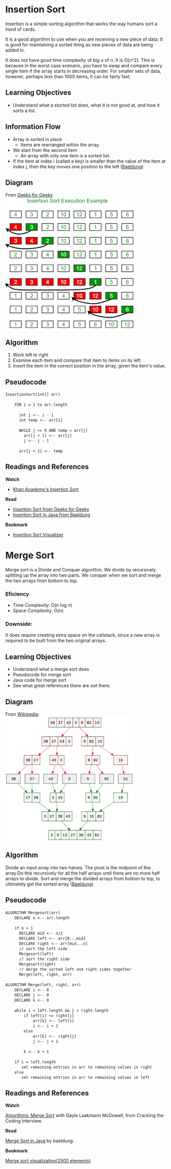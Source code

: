 # Insertion Sort

Insertion is a simple sorting algorithm that works the way humans sort a hand of cards. 

It is a good algorithm to use when you are receiving a new piece of data. It is good for maintaining a sorted thing as new pieces of data are being added in.

It does not have good time complexity of big o of n. It is O(n^2). This is because in the worst case scenario, you have to swap and compare every single item if the array starts in decreasing order. For smaller sets of data, however, perhaps less than 1000 items, it can be fairly fast.

## Learning Objectives
* Understand what a storted list does, what it is not good at, and how it sorts a list.

## Information Flow

* Array is sorted in place
  * Items are rearranged within the array
* We start from the second item
  * An array with only one item is a sorted list. 
* If the item at index i (called a key) is smaller than the value of the item at index j, then the key moves one position to the left ([Baeldung](https://www.baeldung.com/java-insertion-sort))
  
## Diagram
From [Geeks for Geeks](https://www.google.com/url?sa=i&source=images&cd=&ved=2ahUKEwiU0NHk6K7lAhXuHTQIHXBWDKoQjRx6BAgBEAQ&url=https%3A%2F%2Fwww.geeksforgeeks.org%2Finsertion-sort%2F&psig=AOvVaw1nYanfQCDzyfBPIShuHQCc&ust=1571797675549321)
![insertion sort](/code401Challenges/assets/insertionsort.png)

## Algorithm

1. Work left to right
2. Examine each item and compare that item to items on its left.
3. Insert the item in the correct position in the array, given the item's value.

## Pseudocode
````
InsertionSort(int[] arr)
  
    FOR i = 1 to arr.length
    
      int j <-- i - 1
      int temp <-- arr[i]
      
      WHILE j >= 0 AND temp < arr[j]
        arr[j + 1] <-- arr[j]
        j <-- j - 1
        
      arr[j + 1] <-- temp
````

## Readings and References

**Watch**
* [Khan Academy's Insertion Sort](https://www.youtube.com/watch?v=lCzQvQr8Utw)

**Read**
* [Insertion Sort from Geeks for Geeks](https://www.geeksforgeeks.org/insertion-sort/)
* [Insertion Sort in Java from Baeldung](https://www.baeldung.com/java-insertion-sort)

**Bookmark**
* [Insertion Sort Visualizer](https://www.hackerearth.com/practice/algorithms/sorting/insertion-sort/visualize/)

# Merge Sort
Merge sort is a Divide and Conquer algorithm. We divide by recursively splitting up the array into two parts. We conquer when we sort and merge the two arrays from bottom to top.

### Eficiency
* Time Complexity: O(n log n)
* Space Complexity: O(n)

### Downside: 
It does require creating extra space on the callstack, since a new array is required to be built from the two original arrays.

## Learning Objectives
* Understand what a merge sort does
* Pseudocode for merge sort
* Java code for merge sort
* See what great references there are out there.

## Diagram
From [Wikipedia](https://en.wikipedia.org/wiki/File:Merge_sort_algorithm_diagram.svg):
![merge sort](/code401Challenges/assets/merge-sort.png)

## Algorithm
Divide an input array into two halves. The pivot is the midpoint of the array.Do this recursively for all the half arrays until there are no more half arrays to divide. Sort and merge the divided arrays from bottom to top, to ultimately get the sorted array ([Baeldung](https://www.baeldung.com/java-merge-sort))


## Pseudocode
```
ALGORITHM Mergesort(arr)
    DECLARE n <-- arr.length
           
    if n > 1
      DECLARE mid <-- n/2
      DECLARE left <-- arr[0...mid]
      DECLARE right <-- arr[mid...n]
      // sort the left side
      Mergesort(left)
      // sort the right side
      Mergesort(right)
      // merge the sorted left and right sides together
      Merge(left, right, arr)

ALGORITHM Merge(left, right, arr)
    DECLARE i <-- 0
    DECLARE j <-- 0
    DECLARE k <-- 0

    while i < left.length && j < right.length
        if left[i] <= right[j]
            arr[k] <-- left[i]
            i <-- i + 1
        else
            arr[k] <-- right[j]
            j <-- j + 1
            
        k <-- k + 1

    if i = left.length
       set remaining entries in arr to remaining values in right
    else
       set remaining entries in arr to remaining values in left

```

## Readings and References

**Watch**

[Algorithms: Merge Sort](https://www.youtube.com/watch?v=KF2j-9iSf4Q)  with Gayle Laakmann McDowell, from Cracking the Coding Interview.

**Read**

[Merge Sort in Java](https://www.baeldung.com/java-merge-sort) by baeldung. 

**Bookmark**

[Merge sort visualization(2500 elements)](https://www.youtube.com/watch?v=_r0gV2hQYf0)



